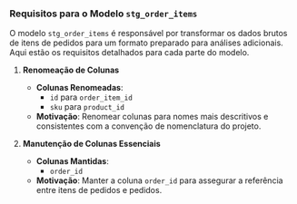 ### Requisitos para o Modelo `stg_order_items`

O modelo `stg_order_items` é responsável por transformar os dados brutos de itens de pedidos para um formato preparado para análises adicionais. Aqui estão os requisitos detalhados para cada parte do modelo.

1. **Renomeação de Colunas**
   - **Colunas Renomeadas**:
     - `id` para `order_item_id`
     - `sku` para `product_id`
   - **Motivação**: Renomear colunas para nomes mais descritivos e consistentes com a convenção de nomenclatura do projeto.

2. **Manutenção de Colunas Essenciais**
   - **Colunas Mantidas**:
     - `order_id`
   - **Motivação**: Manter a coluna `order_id` para assegurar a referência entre itens de pedidos e pedidos.
